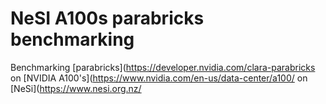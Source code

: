 # NeSI A100s parabricks benchmarking

Benchmarking [parabricks](https://developer.nvidia.com/clara-parabricks on [NVIDIA A100's](https://www.nvidia.com/en-us/data-center/a100/ on [NeSi](https://www.nesi.org.nz/
